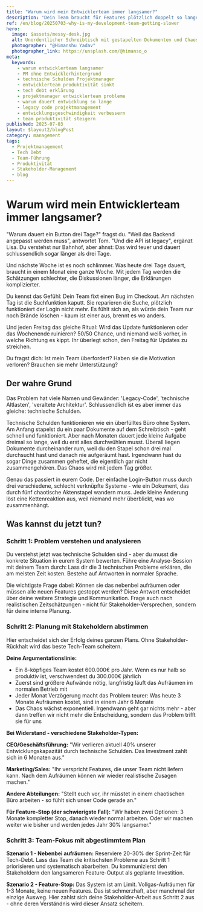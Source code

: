 ```yaml
---
title: "Warum wird mein Entwicklerteam immer langsamer?"
description: "Dein Team braucht für Features plötzlich doppelt so lange? Das liegt nicht an Faulheit oder Inkompetenz. Hier erfährst du den wahren Grund und wie du als PM das Problem systematisch löst."
ref: /en/blog/20250703-why-is-my-development-team-getting-slower
hero:
  image: $assets/messy-desk.jpg
  alt: Unordentlicher Schreibtisch mit gestapelten Dokumenten und Chaos - Metapher für technische Schulden im Code
  photographer: "@Himanshu Yadav"
  photographer_link: https://unsplash.com/@himanso_o
meta:
  keywords:
    - warum entwicklerteam langsamer
    - PM ohne Entwicklerhintergrund
    - technische Schulden Projektmanager
    - entwicklerteam produktivität sinkt
    - tech debt erklärung
    - projektmanager entwicklerteam probleme
    - warum dauert entwicklung so lange
    - legacy code projektmanagement
    - entwicklungsgeschwindigkeit verbessern
    - team produktivität steigern
published: 2025-07-03
layout: $layout2/blogPost
category: management
tags:
  - Projektmanagement
  - Tech Debt
  - Team-Führung
  - Produktivität
  - Stakeholder-Management
  - blog
---
```


# Warum wird mein Entwicklerteam immer langsamer?

"Warum dauert ein Button drei Tage?" fragst du. "Weil das Backend angepasst werden muss", antwortet Tom. "Und die API ist legacy", ergänzt Lisa. Du verstehst nur Bahnhof, aber ahnst: Das wird teuer und dauert schlussendlich sogar länger als drei Tage.

Und nächste Woche ist es noch schlimmer. Was heute drei Tage dauert, braucht in einem Monat eine ganze Woche. Mit jedem Tag werden die Schätzungen schlechter, die Diskussionen länger, die Erklärungen komplizierter.

Du kennst das Gefühl: Dein Team fixt einen Bug im Checkout. Am nächsten Tag ist die Suchfunktion kaputt. Sie reparieren die Suche, plötzlich funktioniert der Login nicht mehr. Es fühlt sich an, als würde dein Team nur noch Brände löschen - kaum ist einer aus, brennt es wo anders.

Und jeden Freitag das gleiche Ritual: Wird das Update funktionieren oder das Wochenende ruinieren? 50/50 Chance, und niemand weiß vorher, in welche Richtung es kippt. Ihr überlegt schon, den Freitag für Updates zu streichen.

Du fragst dich: Ist mein Team überfordert? Haben sie die Motivation verloren? Brauchen sie mehr Unterstützung?

## Der wahre Grund

Das Problem hat viele Namen und Gewänder: 'Legacy-Code', 'technische Altlasten', 'veraltete Architektur'. Schlussendlich ist es aber immer das gleiche: technische Schulden.

Technische Schulden funktionieren wie ein überfülltes Büro ohne System. Am Anfang stapelst du ein paar Dokumente auf dem Schreibtisch - geht schnell und funktioniert. Aber nach Monaten dauert jede kleine Aufgabe dreimal so lange, weil du erst alles durchwühlen musst. Überall liegen Dokumente durcheinander rum, weil du den Stapel schon drei mal durchsucht hast und danach nie aufgeräumt hast. Irgendwann hast du sogar Dinge zusammen geheftet, die eigentlich gar nicht zusammengehören. Das Chaos wird mit jedem Tag größer.

Genau das passiert in eurem Code. Der einfache Login-Button muss durch drei verschiedene, schlecht verknüpfte Systeme - wie ein Dokument, das durch fünf chaotische Aktenstapel wandern muss. Jede kleine Änderung löst eine Kettenreaktion aus, weil niemand mehr überblickt, was wo zusammenhängt.

## Was kannst du jetzt tun?

### Schritt 1: Problem verstehen und analysieren

Du verstehst jetzt was technische Schulden sind - aber du musst die konkrete Situation in eurem System bewerten. Führe eine Analyse-Session mit deinem Team durch: Lass dir die 3 technischen Probleme erklären, die am meisten Zeit kosten. Bestehe auf Antworten in normaler Sprache.

Die wichtigste Frage dabei: Können sie das nebenbei aufräumen oder müssen alle neuen Features gestoppt werden? Diese Antwort entscheidet über deine weitere Strategie und Kommunikation. Frage auch nach realistischen Zeitschätzungen - nicht für Stakeholder-Versprechen, sondern für deine interne Planung.

### Schritt 2: Planung mit Stakeholdern abstimmen

Hier entscheidet sich der Erfolg deines ganzen Plans. Ohne Stakeholder-Rückhalt wird das beste Tech-Team scheitern.

**Deine Argumentationslinie:**

- Ein 8-köpfiges Team kostet 600.000€ pro Jahr. Wenn es nur halb so produktiv ist, verschwendest du 300.000€ jährlich
- Zuerst sind größere Aufwände nötig, langfristig läuft das Aufräumen im normalen Betrieb mit
- Jeder Monat Verzögerung macht das Problem teurer: Was heute 3 Monate Aufräumen kostet, sind in einem Jahr 6 Monate
- Das Chaos wächst exponentiell. Irgendwann geht gar nichts mehr - aber dann treffen wir nicht mehr die Entscheidung, sondern das Problem trifft sie für uns

**Bei Widerstand - verschiedene Stakeholder-Typen:**

**CEO/Geschäftsführung:** "Wir verlieren aktuell 40% unserer Entwicklungskapazität durch technische Schulden. Das Investment zahlt sich in 6 Monaten aus."

**Marketing/Sales:** "Ihr verspricht Features, die unser Team nicht liefern kann. Nach dem Aufräumen können wir wieder realistische Zusagen machen."

**Andere Abteilungen:** "Stellt euch vor, ihr müsstet in einem chaotischen Büro arbeiten - so fühlt sich unser Code gerade an."

**Für Feature-Stop (der schwierigste Fall):**
"Wir haben zwei Optionen: 3 Monate kompletter Stop, danach wieder normal arbeiten. Oder wir machen weiter wie bisher und werden jedes Jahr 30% langsamer."

### Schritt 3: Team-Fokus mit abgestimmtem Plan

**Szenario 1 - Nebenbei aufräumen:** Reserviere 20-30% der Sprint-Zeit für Tech-Debt. Lass das Team die kritischsten Probleme aus Schritt 1 priorisieren und systematisch abarbeiten. Du kommunizierst den Stakeholdern den langsameren Feature-Output als geplante Investition.

**Szenario 2 - Feature-Stop:** Das System ist am Limit. Vollgas-Aufräumen für 1-3 Monate, keine neuen Features. Das ist schmerzhaft, aber manchmal der einzige Ausweg. Hier zahlst sich deine Stakeholder-Arbeit aus Schritt 2 aus - ohne deren Verständnis wird dieser Ansatz scheitern.
